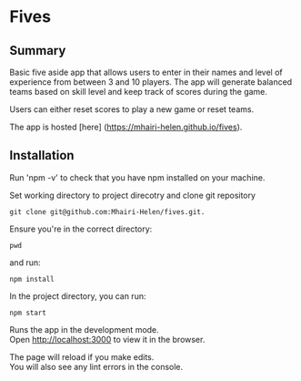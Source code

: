 # Fives

## Summary

Basic five aside app that allows users to enter in their names and level of experience from between 3 and 10 players. The app will generate balanced teams based on skill level and keep track of scores during the game. 

Users can either reset scores to play a new game or reset teams.

The app is hosted [here] (https://mhairi-helen.github.io/fives).


## Installation

Run 'npm -v' to check that you have npm installed on your machine.

Set working directory to project direcotry and clone git repository 

`git clone git@github.com:Mhairi-Helen/fives.git.`

Ensure you're in the correct directory: 

`pwd`

and run:

`npm install`

In the project directory, you can run:

`npm start`

Runs the app in the development mode.<br />
Open [http://localhost:3000](http://localhost:3000) to view it in the browser.

The page will reload if you make edits.<br />
You will also see any lint errors in the console.


